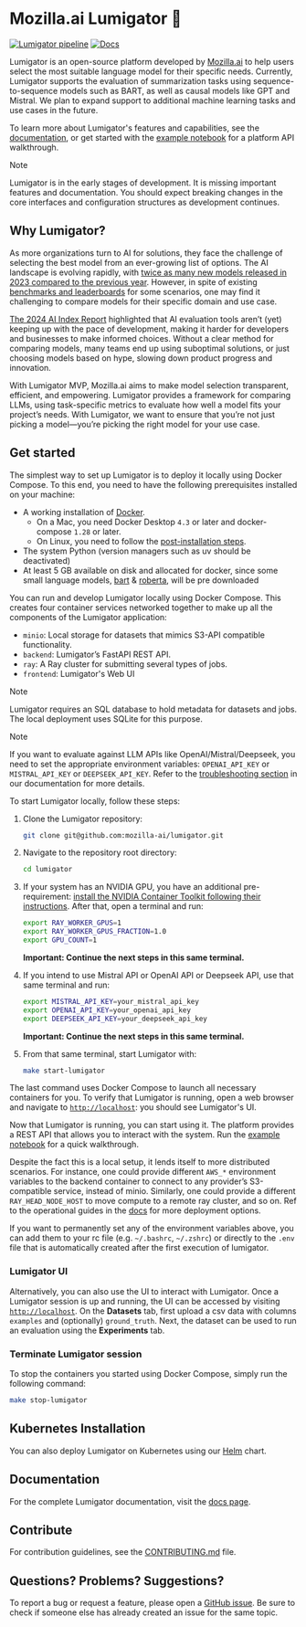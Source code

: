 # Mozilla.ai Lumigator 🐊

[![Lumigator pipeline](https://github.com/mozilla-ai/lumigator/actions/workflows/lumigator_pipeline.yaml/badge.svg?branch=main)](https://github.com/mozilla-ai/lumigator/actions/workflows/lumigator_pipeline.yaml)
[![Docs](https://github.com/mozilla-ai/lumigator/actions/workflows/build_and_publish_docs.yaml/badge.svg)](https://github.com/mozilla-ai/lumigator/actions/workflows/build_and_publish_docs.yaml)

Lumigator is an open-source platform developed by [Mozilla.ai](https://www.mozilla.ai/) to help
users select the most suitable language model for their specific needs. Currently, Lumigator
supports the evaluation of summarization tasks using sequence-to-sequence models such as BART, as well as causal models like GPT and Mistral. We plan to expand support to additional machine
learning tasks and use cases in the future.

To learn more about Lumigator's features and capabilities, see the
[documentation](https://mozilla-ai.github.io/lumigator/), or get started with the
[example notebook](/notebooks/walkthrough.ipynb) for a platform API walkthrough.

> [!NOTE]
> Lumigator is in the early stages of development. It is missing important features and
> documentation. You should expect breaking changes in the core interfaces and configuration
> structures as development continues.

## Why Lumigator?

As more organizations turn to AI for solutions, they face the challenge of selecting the best model
from an ever-growing list of options. The AI landscape is evolving rapidly, with [twice as many new
models released in 2023 compared to the previous year](https://hai.stanford.edu/research/ai-index-report).
However, in spite of existing [benchmarks and leaderboards](https://crfm.stanford.edu/helm/classic/latest/#/leaderboard) for some scenarios, one may find it challenging to compare models for their specific domain and use case.

[The 2024 AI Index Report](https://arxiv.org/pdf/2405.19522)
highlighted that AI evaluation tools aren’t (yet) keeping up with the pace of development, making it
harder for developers and businesses to make informed choices. Without a clear method for
comparing models, many teams end up using suboptimal solutions, or just choosing models based on
hype, slowing down product progress and innovation.

With Lumigator MVP, Mozilla.ai aims to make model selection transparent, efficient, and empowering.
Lumigator provides a framework for comparing LLMs, using task-specific metrics to evaluate how well
a model fits your project’s needs. With Lumigator, we want to ensure that you’re not just picking a
model—you’re picking the right model for your use case.

## Get started

The simplest way to set up Lumigator is to deploy it locally using Docker Compose. To this end, you
need to have the following prerequisites installed on your machine:

- A working installation of [Docker](https://docs.docker.com/engine/install/).
    - On a Mac, you need Docker Desktop `4.3` or later and docker-compose `1.28` or later.
    - On Linux, you need to follow the
      [post-installation steps](https://docs.docker.com/engine/install/linux-postinstall/).
- The system Python (version managers such as uv should be deactivated)
- At least 5 GB available on disk and allocated for docker, since some small language models, [bart](facebook/bart-large) & [roberta](https://huggingface.co/FacebookAI/roberta-large),  will be pre downloaded

You can run and develop Lumigator locally using Docker Compose. This creates four container
services networked together to make up all the components of the Lumigator application:

- `minio`: Local storage for datasets that mimics S3-API compatible functionality.
- `backend`: Lumigator’s FastAPI REST API.
- `ray`: A Ray cluster for submitting several types of jobs.
- `frontend`: Lumigator's Web UI

> [!NOTE]
> Lumigator requires an SQL database to hold metadata for datasets and jobs. The local deployment
> uses SQLite for this purpose.

> [!NOTE]
If you want to evaluate against LLM APIs like OpenAI/Mistral/Deepseek, you need to set the appropriate
environment variables: `OPENAI_API_KEY` or `MISTRAL_API_KEY` or `DEEPSEEK_API_KEY`. Refer to the
[troubleshooting section](https://mozilla-ai.github.io/lumigator/get-started/troubleshooting.html#tokens-api-keys-not-set)
in our documentation for more details.

To start Lumigator locally, follow these steps:

1. Clone the Lumigator repository:

    ```bash
    git clone git@github.com:mozilla-ai/lumigator.git
    ```

1. Navigate to the repository root directory:

    ```bash
    cd lumigator
    ```

1. If your system has an NVIDIA GPU, you have an additional pre-requirement: [install the NVIDIA Container Toolkit following their instructions](https://docs.nvidia.com/datacenter/cloud-native/container-toolkit/latest/install-guide.html). After that, open a terminal and run:
    ```bash
    export RAY_WORKER_GPUS=1
    export RAY_WORKER_GPUS_FRACTION=1.0
    export GPU_COUNT=1
    ```
    **Important: Continue the next steps in this same terminal.**


1. If you intend to use Mistral API or OpenAI API or Deepseek API, use that same terminal and run:
    ```bash
    export MISTRAL_API_KEY=your_mistral_api_key
    export OPENAI_API_KEY=your_openai_api_key
    export DEEPSEEK_API_KEY=your_deepseek_api_key
    ```
    **Important: Continue the next steps in this same terminal.**

1. From that same terminal, start Lumigator with:

    ```bash
    make start-lumigator
    ```

The last command uses Docker Compose to launch all necessary containers for you.
To verify that Lumigator is running, open a web browser and navigate to
[`http://localhost`](http://localhost): you should see Lumigator's UI.

Now that Lumigator is running, you can start using it. The platform provides a REST API that allows
you to interact with the system. Run the [example notebook](/notebooks/walkthrough.ipynb) for a
quick walkthrough.

Despite the fact this is a local setup, it lends itself to more distributed scenarios. For instance,
one could provide different `AWS_*` environment variables to the backend container to connect to any
provider’s S3-compatible service, instead of minio. Similarly, one could provide a different
`RAY_HEAD_NODE_HOST` to move compute to a remote ray cluster, and so on. Ref to the operational guides in the
[docs](https://mozilla-ai.github.io/lumigator/) for more deployment options.

If you want to permanently set any of the environment variables above, you can  add them to your rc file (e.g. `~/.bashrc`, `~/.zshrc`) or directly to the
`.env` file that is automatically created after the first execution of lumigator.

### Lumigator UI
Alternatively, you can also use the UI to interact with Lumigator. Once a Lumigator session is up and running, the UI can be accessed by visiting [`http://localhost`](http://localhost). On the **Datasets** tab, first upload a csv data with columns `examples` and (optionally) `ground_truth`. Next, the dataset can be used to run an evaluation using the **Experiments** tab.

### Terminate Lumigator session
To stop the containers you started using Docker Compose, simply run the following command:

```bash
make stop-lumigator
```

## Kubernetes Installation

You can also deploy Lumigator on Kubernetes using our [Helm](lumigator/infra/mzai/helm/lumigator) chart.

## Documentation

For the complete Lumigator documentation, visit the
[docs page](https://mozilla-ai.github.io/lumigator).

## Contribute

For contribution guidelines, see the [CONTRIBUTING.md](CONTRIBUTING.md) file.

## Questions? Problems? Suggestions?

To report a bug or request a feature, please open a
[GitHub issue](https://github.com/mozilla-ai/lumigator/issues/new/choose). Be sure to check if
someone else has already created an issue for the same topic.
